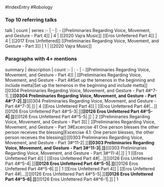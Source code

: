 #IndexEntry #Robology

### Top 10 referring talks
talk | count | series
:- | - |: -
[[Preliminaries Regarding Voice, Movement, and Gesture - Part 4]] | 4 | [[2020 Vajra Music]]
[[Eros Unfettered Part 4]] | 4 | [[2017 Eros Unfettered]]
[[Preliminaries Regarding Voice, Movement, and Gesture - Part 3]] | 1 | [[2020 Vajra Music]]

### Paragraphs with 4+ mentions
summary | description | count
:- | : - | -
[[Preliminaries Regarding Voice, Movement, and Gesture - Part 4]] | [[Preliminaries Regarding Voice, Movement, and Gesture - Part 4#Set up the temenos in the beginning and include metta\|Set up the temenos in the beginning and include metta]] [[0304 Preliminaries Regarding Voice, Movement, and Gesture - Part 4#^7-1\|.]] **[[0304 Preliminaries Regarding Voice, Movement, and Gesture - Part 4#^7-2\|.]]** [[0304 Preliminaries Regarding Voice, Movement, and Gesture - Part 4#^7-3\|.]] | 4
[[Eros Unfettered Part 4]] | [[Eros Unfettered Part 4#\|...]] [[0126 Eros Unfettered Part 4#^5-3\|.]] **[[0126 Eros Unfettered Part 4#^5-4\|.]]** [[0126 Eros Unfettered Part 4#^5-5\|.]] | 2
[[Preliminaries Regarding Voice, Movement, and Gesture - Part 3]] | [[Preliminaries Regarding Voice, Movement, and Gesture - Part 3#Excercise 41 One person blesses the other person receives the blessing\|Excercise 4.1: One person blesses, the other person receives the blessing]] [[0303 Preliminaries Regarding Voice, Movement, and Gesture - Part 3#^11-2\|.]] **[[0303 Preliminaries Regarding Voice, Movement, and Gesture - Part 3#^11-3\|.]]** [[0303 Preliminaries Regarding Voice, Movement, and Gesture - Part 3#^11-4\|.]] | 1
[[Eros Unfettered Part 4]] | [[Eros Unfettered Part 4#\|...]] [[0126 Eros Unfettered Part 4#^5-4\|.]] **[[0126 Eros Unfettered Part 4#^5-5\|.]]** [[0126 Eros Unfettered Part 4#^5-6\|.]] | 1
[[Eros Unfettered Part 4]] | [[Eros Unfettered Part 4#\|...]] [[0126 Eros Unfettered Part 4#^5-5\|.]] **[[0126 Eros Unfettered Part 4#^5-6\|.]]** [[0126 Eros Unfettered Part 4#^6-1\|.]] | 1

